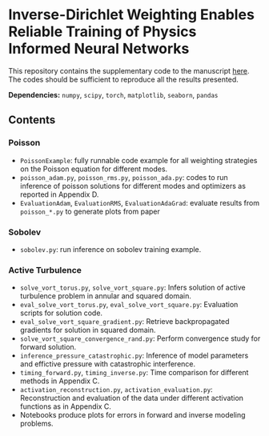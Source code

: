 # Inverse-Dirichlet Weighting Enables Reliable Training of Physics Informed Neural Networks

This repository contains the supplementary code to the manuscript [here](https://arxiv.org/abs/2107.00940). The codes should be sufficient to reproduce all the results presented.

**Dependencies:** `numpy`, `scipy`, `torch`, `matplotlib`, `seaborn`, `pandas`

## Contents

### Poisson

* `PoissonExample`: fully runnable code example for all weighting strategies on the Poisson equation for different modes.
* `poisson_adam.py`, `poisson_rms.py`, `poisson_ada.py`: codes to run inference of poisson solutions for different modes and optimizers as reported in Appendix D.
* `EvaluationAdam`, `EvaluationRMS`, `EvaluationAdaGrad`: evaluate results from `poisson_*.py` to generate plots from paper

### Sobolev

* `sobolev.py`: run inference on sobolev training example.

### Active Turbulence

* `solve_vort_torus.py`, `solve_vort_square.py`: Infers solution of active turbulence problem in annular and squared domain.
* `eval_solve_vort_torus.py`, `eval_solve_vort_square.py`: Evaluation scripts for solution code.
* `eval_solve_vort_square_gradient.py`: Retrieve backpropagated gradients for solution in squared domain.
* `solve_vort_square_convergence_rand.py`: Perform convergence study for forward solution.
* `inference_pressure_catastrophic.py`: Inference of model parameters and effictive pressure with catastrophic interference.
* `timing_forward.py`, `timing_inverse.py`: Time comparison for different methods in Appendix C.
* `activation_reconstruction.py`, `activation_evaluation.py`: Reconstruction and evaluation of the data under different activation functions as in Appendix C.
* Notebooks produce plots for errors in forward and inverse modeling problems.
